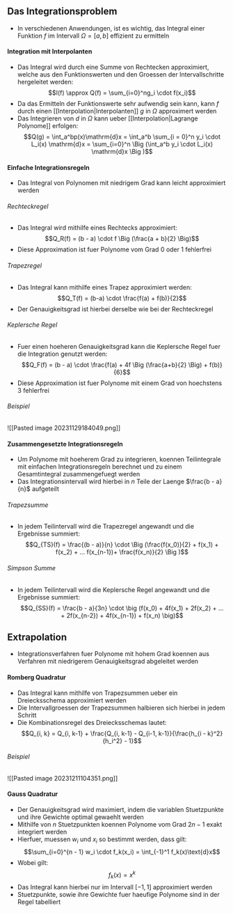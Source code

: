 ## Das Integrationsproblem
- In verschiedenen Anwendungen, ist es wichtig, das Integral einer Funktion $f$ im Intervall $\Omega = [a, b]$ effizient zu ermitteln
#### Integration mit Interpolanten
- Das Integral wird durch eine Summe von Rechtecken approximiert, welche aus den Funktionswerten und den Groessen der Intervallschritte hergeleitet werden:
$$I(f) \approx Q(f) = \sum_{i=0}^ng_i \cdot f(x_i)$$
- Da das Ermitteln der Funktionswerte sehr aufwendig sein kann, kann $f$ durch einen [[Interpolation|Interpolanten]] $g$ in $\Omega$ approximert werden
- Das Integrieren von $d$ in $\Omega$ kann ueber [[Interpolation|Lagrange Polynome]] erfolgen:
$$Q(g) = \int_a^bp(x)\mathrm{d}x = \int_a^b \sum_{i = 0}^n y_i \cdot L_i(x) \mathrm{d}x = \sum_{i=0}^n \Big (\int_a^b y_i \cdot L_i(x) \mathrm{d}x \Big )$$
#### Einfache Integrationsregeln
- Das Integral von Polynomen mit niedrigem Grad kann leicht approximiert werden
###### Rechteckregel
- Das Integral wird mithilfe eines Rechtecks approximiert:
$$Q_R(f) = (b - a) \cdot f \Big (\frac{a + b}{2} \Big)$$
- Diese Approximation ist fuer Polynome vom Grad $0$ oder $1$ fehlerfrei
###### Trapezregel
- Das Integral kann mithilfe eines Trapez approximiert werden:
$$Q_T(f) = (b-a) \cdot \frac{f(a) + f(b)}{2}$$
- Der Genauigkeitsgrad ist hierbei derselbe wie bei der Rechteckregel
###### Keplersche Regel
- Fuer einen hoeheren Genauigkeitsgrad kann die Keplersche Regel fuer die Integration genutzt werden:
$$Q_F(f) = (b - a) \cdot \frac{f(a) + 4f \Big (\frac{a+b}{2} \Big) + f(b)}{6}$$
- Diese Approximation ist fuer Polynome mit einem Grad von hoechstens 3 fehlerfrei
###### Beispiel
![[Pasted image 20231129184049.png]]
#### Zusammengesetzte Integrationsregeln
- Um Polynome mit hoeherem Grad zu integrieren, koennen Teilintegrale mit einfachen Integrationsregeln berechnet und zu einem Gesamtintegral zusammengefuegt werden
- Das Integrationsintervall wird hierbei in $n$ Teile der Laenge $\frac{b - a}{n}$ aufgeteilt
###### Trapezsumme
- In jedem Teilintervall wird die Trapezregel angewandt und die Ergebnisse summiert:
$$Q_{TS}(f) = \frac{(b - a)}{n} \cdot \Big (\frac{f(x_0)}{2} + f(x_1) + f(x_2) + ... f(x_{n-1})+ \frac{f(x_n)}{2} \Big )$$
###### Simpson Summe
- In jedem Teilintervall wird die Keplersche Regel angewandt und die Ergebnisse summiert:
$$Q_{SS}(f) = \frac{b - a}{3n} \cdot \big (f(x_0) + 4f(x_1) + 2f(x_2) + ... + 2f(x_{n-2}) + 4f(x_{n-1}) + f(x_n) \big)$$
## Extrapolation
- Integrationsverfahren fuer Polynome mit hohem Grad koennen aus Verfahren mit niedrigerem Genauigkeitsgrad abgeleitet werden
#### Romberg Quadratur
- Das Integral kann mithilfe von Trapezsummen ueber ein Dreiecksschema approximiert werden
- Die Intervallgroessen der Trapezsummen halbieren sich hierbei in jedem Schritt
- Die Kombinationsregel des Dreiecksschemas lautet:
$$Q_{i, k} = Q_{i, k-1} + \frac{Q_{i, k-1} - Q_{i-1, k-1}}{\frac{h_{i - k}^2}{h_i^2} - 1}$$
###### Beispiel
![[Pasted image 20231211104351.png]]
#### Gauss Quadratur
- Der Genauigkeitsgrad wird maximiert, indem die variablen Stuetzpunkte und ihre Gewichte optimal gewaehlt werden
- Mithilfe von $n$ Stuetzpunkten koennen Polynome vom Grad $2n - 1$ exakt integriert werden
- Hierfuer, muessen $w_i$ und $x_i$ so bestimmt werden, dass gilt:
$$\sum_{i=0}^{n - 1} w_i \cdot f_k(x_i) = \int_{-1}^1 f_k(x)\text{d}x$$
- Wobei gilt:
$$f_k(x) = x^k$$
- Das Integral kann hierbei nur im Intervall $[-1, 1]$ approximiert werden
- Stuetzpunkte, sowie ihre Gewichte fuer haeufige Polynome sind in der Regel tabelliert